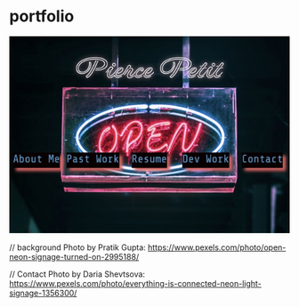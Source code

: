 # portfolio

<!-- // layout for project page
<!-- { 
        title: ,
        deployment: ,
        image: ,
        github: ,
        info: ,
    }, -->

![](/assets/images/project-pics/websitepic.jpeg)

// background Photo by Pratik Gupta: https://www.pexels.com/photo/open-neon-signage-turned-on-2995188/

// Contact Photo by Daria Shevtsova: https://www.pexels.com/photo/everything-is-connected-neon-light-signage-1356300/

<!-- // background about Photo by Mahmoud A. Hassan: https://www.pexels.com/photo/a-neon-lighted-statement-of-words-2915965/ -->